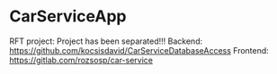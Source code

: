 # CarServiceApp
RFT project:
Project has been separated!!!
Backend: https://github.com/kocsisdavid/CarServiceDatabaseAccess
Frontend: https://gitlab.com/rozsosp/car-service
